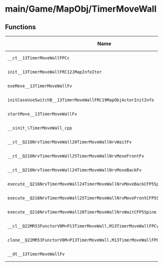 # main/Game/MapObj/TimerMoveWall

## Functions

| Name | Address | Match % |
|------|---------|---------|
| `__ct__13TimerMoveWallFPCc` | `0x8024A53C` | :x: (0.0%) |
| `init__13TimerMoveWallFRC12JMapInfoIter` | `0x8024A588` | :x: (0.0%) |
| `exeMove__13TimerMoveWallFv` | `0x8024A610` | :x: (0.0%) |
| `initCaseUseSwitchB__13TimerMoveWallFRC19MapObjActorInitInfo` | `0x8024A760` | :x: (0.0%) |
| `startMove__13TimerMoveWallFv` | `0x8024A7B0` | :x: (0.0%) |
| `__sinit_\TimerMoveWall_cpp` | `0x8024A7B8` | :x: (0.0%) |
| `__ct__Q216NrvTimerMoveWall20TimerMoveWallNrvWaitFv` | `0x8024A7EC` | :x: (0.0%) |
| `__ct__Q216NrvTimerMoveWall25TimerMoveWallNrvMoveFrontFv` | `0x8024A7FC` | :x: (0.0%) |
| `__ct__Q216NrvTimerMoveWall24TimerMoveWallNrvMoveBackFv` | `0x8024A80C` | :x: (0.0%) |
| `execute__Q216NrvTimerMoveWall24TimerMoveWallNrvMoveBackCFP5Spine` | `0x8024A81C` | :x: (0.0%) |
| `execute__Q216NrvTimerMoveWall25TimerMoveWallNrvMoveFrontCFP5Spine` | `0x8024A824` | :x: (0.0%) |
| `execute__Q216NrvTimerMoveWall20TimerMoveWallNrvWaitCFP5Spine` | `0x8024A82C` | :x: (0.0%) |
| `__cl__Q22MR53FunctorV0M<P13TimerMoveWall,M13TimerMoveWallFPCvPv_v>CFv` | `0x8024A86C` | :x: (0.0%) |
| `clone__Q22MR53FunctorV0M<P13TimerMoveWall,M13TimerMoveWallFPCvPv_v>CFP7JKRHeap` | `0x8024A89C` | :x: (0.0%) |
| `__dt__13TimerMoveWallFv` | `0x8024A904` | :x: (0.0%) |